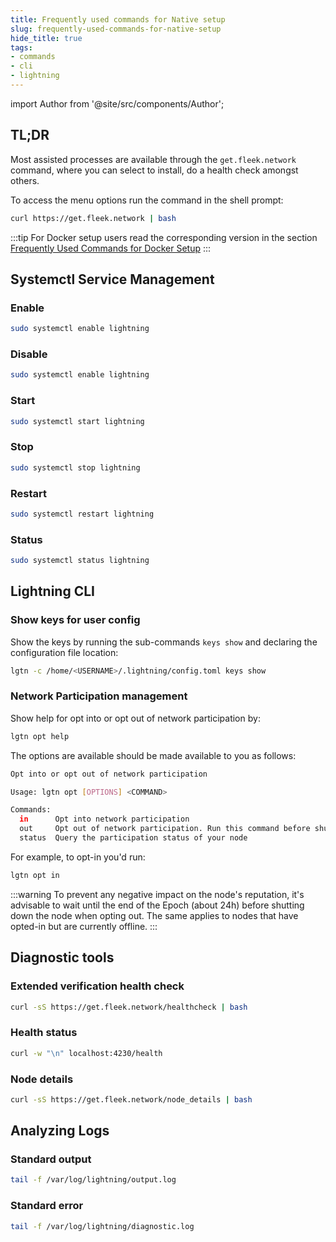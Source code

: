```yaml
---
title: Frequently used commands for Native setup
slug: frequently-used-commands-for-native-setup
hide_title: true
tags:
- commands
- cli
- lightning
---
```


import Author from '@site/src/components/Author';

## TL;DR

Most assisted processes are available through the `get.fleek.network` command, where you can select to install, do a health check amongst others.

To access the menu options run the command in the shell prompt:

```sh
curl https://get.fleek.network | bash
```

:::tip
For Docker setup users read the corresponding version in the section [Frequently Used Commands for Docker Setup](/references/Docker/frequently-used-commands-for-docker-setup)
:::

## Systemctl Service Management

### Enable

```sh
sudo systemctl enable lightning
```

### Disable

```sh
sudo systemctl enable lightning
```

### Start

```sh
sudo systemctl start lightning
```

### Stop

```sh
sudo systemctl stop lightning
```

### Restart

```sh
sudo systemctl restart lightning
```

### Status

```sh
sudo systemctl status lightning
```

## Lightning CLI

### Show keys for user config

Show the keys by running the sub-commands `keys show` and declaring the configuration file location:

```sh
lgtn -c /home/<USERNAME>/.lightning/config.toml keys show
```

### Network Participation management


Show help for opt into or opt out of network participation by:

```sh
lgtn opt help
```

The options are available should be made available to you as follows:

```sh
Opt into or opt out of network participation

Usage: lgtn opt [OPTIONS] <COMMAND>

Commands:
  in      Opt into network participation
  out     Opt out of network participation. Run this command before shutting down your node
  status  Query the participation status of your node
```

For example, to opt-in you'd run:

```sh
lgtn opt in
```

:::warning
To prevent any negative impact on the node's reputation, it's advisable to wait until the end of the Epoch (about 24h) before shutting down the node when opting out. The same applies to nodes that have opted-in but are currently offline.
:::

## Diagnostic tools

### Extended verification health check

```sh
curl -sS https://get.fleek.network/healthcheck | bash
```

### Health status

```sh
curl -w "\n" localhost:4230/health
```

### Node details

```sh
curl -sS https://get.fleek.network/node_details | bash
```

## Analyzing Logs

### Standard output

```sh
tail -f /var/log/lightning/output.log
```

### Standard error

```sh
tail -f /var/log/lightning/diagnostic.log
```

<Author
    name="Helder Oliveira"
    image="https://github.com/heldrida.png"
    title="Software Developer + DX"
    url="https://github.com/heldrida"
/>
